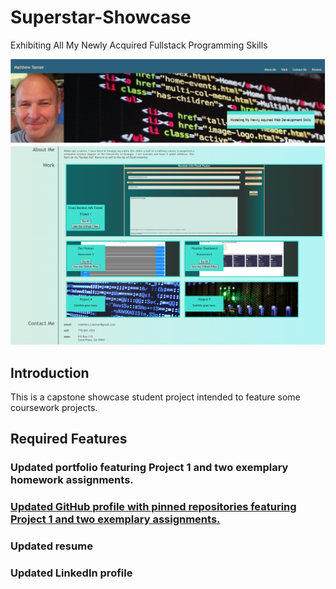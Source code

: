 # Superstar-Showcase
Exhibiting All My Newly Acquired Fullstack Programming Skills

![Title Screen](./assets/images/fig_1(1).png)

## Introduction
This is a capstone showcase student project intended to feature some coursework projects. 

## Required Features

### Updated portfolio featuring Project 1 and two exemplary homework assignments.


### [Updated GitHub profile with pinned repositories featuring Project 1 and two exemplary assignments.](https://github.com/mjtanner-github)


### Updated resume

### Updated LinkedIn profile
